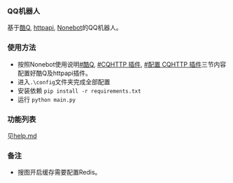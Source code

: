 ### QQ机器人

基于[酷Q](https://cqp.cc/), [httpapi](https://cqhttp.cc/), [Nonebot](https://nonebot.cqp.moe/)的QQ机器人。

### 使用方法

- 按照Nonebot使用说明[#酷Q](https://nonebot.cqp.moe/guide/installation.html#%E9%85%B7q), [#CQHTTP 插件](https://nonebot.cqp.moe/guide/installation.html#cqhttp-%E6%8F%92%E4%BB%B6), [#配置 CQHTTP 插件](https://nonebot.cqp.moe/guide/getting-started.html#%E9%85%8D%E7%BD%AE-cqhttp-%E6%8F%92%E4%BB%B6)三节内容配置好酷Q及httpapi插件。
- 进入`.\config`文件夹完成全部配置
- 安装依赖 `pip install -r requirements.txt`
- 运行 `python main.py`

### 功能列表

见[help.md](https://github.com/CJowo/QQBot/tree/master/doc/help.md)

### 备注

- 搜图开启缓存需要配置Redis。
